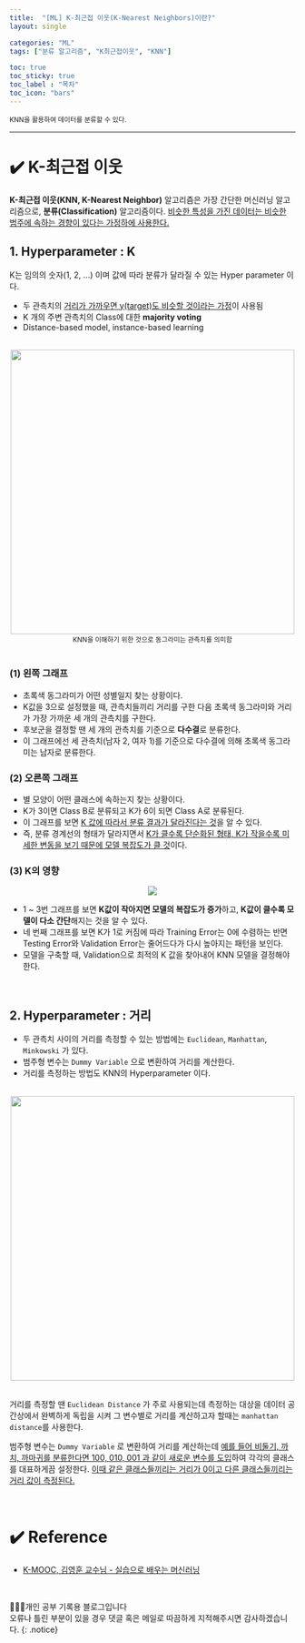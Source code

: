 ```yaml
---
title:  "[ML] K-최근접 이웃(K-Nearest Neighbors)이란?"
layout: single

categories: "ML"
tags: ["분류 알고리즘", "K최근접이웃", "KNN"]

toc: true
toc_sticky: true
toc_label : "목차"
toc_icon: "bars"
---
```


<small>KNN을 활용하여 데이터를 분류할 수 있다.</small>

***


# <span class="half_HL">✔️ K-최근접 이웃</span>
**K-최근접 이웃(KNN, K-Nearest Neighbor)** 알고리즘은 가장 간단한 머신러닝 알고리즘으로, **분류(Classification)** 알고리즘이다. <u>비슷한 특성을 가진 데이터는 비슷한 범주에 속하는 경향이 있다는 가정하에 사용한다.</u>

## 1. Hyperparameter : K
K는 임의의 숫자(1, 2, ...) 이며 값에 따라 분류가 달라질 수 있는 Hyper parameter 이다.
- 두 관측치의 <u>거리가 가까우면 y(target)도 비슷할 것이라는 가정</u>이 사용됨
- K 개의 주변 관측치의 Class에 대한 **majority voting**
- Distance-based model, instance-based learning

<br>

<div style="text-align : center;">
<img src="https://ifh.cc/g/5Rn4za.png" width="500">
<center><small>KNN을 이해하기 위한 것으로 동그라미는 관측치를 의미함</small></center>
</div>

<br>

### (1) 왼쪽 그래프
- 초록색 동그라미가 어떤 성별일지 찾는 상황이다.
- K값을 3으로 설정했을 때, 관측치들끼리 거리를 구한 다음 초록색 동그라미와 거리가 가장 가까운 세 개의 관측치를 구한다.
- 후보군을 결정할 땐 세 개의 관측치를 기준으로 **다수결**로 분류한다. 
- 이 그래프에선 세 관측치(남자 2, 여자 1)를 기준으로 다수결에 의해 초록색 동그라미는 남자로 분류한다.

### (2) 오른쪽 그래프
- 별 모양이 어떤 클래스에 속하는지 찾는 상황이다. 
- K가 3이면 Class B로 분류되고 K가 6이 되면 Class A로 분류된다. 
- 이 그래프를 보면 <u>K 값에 따라서 분류 결과가 달라진다는 것</u>을 알 수 있다. 
- 즉, 분류 경계선의 형태가 달라지면서 <u>K가 클수록 단순화된 형태, K가 작을수록 미세한 변동을 보기 때문에 모델 복잡도가 클 것</u>이다.

### (3) K의 영향
<div style="text-align : center;">
<img src="https://ifh.cc/g/KtOqQG.jpg">
</div>

- 1 ~ 3번 그래프를 보면 **K값이 작아지면 모델의 복잡도가 증가**하고, **K값이 클수록 모델이 다소 간단**해지는 것을 알 수 있다.
- 네 번째 그래프를 보면 K가 1로 커짐에 따라 Training Error는 0에 수렴하는 반면 Testing Error와 Validation Error는 줄어드다가 다시 높아지는 패턴을 보인다.
- 모델을 구축할 때, Validation으로 최적의 K 값을 찾아내어 KNN 모델을 결정해야 한다.

<br>

## 2. Hyperparameter : 거리
- 두 관측치 사이의 거리를 측정할 수 있는 방법에는 ```Euclidean```, ```Manhattan```, ```Minkowski``` 가 있다.
- 범주형 변수는 ```Dummy Variable``` 으로 변환하여 거리를 계산한다.
- 거리를 측정하는 방법도 KNN의 Hyperparameter 이다.

<br>

<div style="text-align : center;">
<img src="https://ifh.cc/g/V5zb5g.png" width="500">
</div>

<br>

거리를 측정할 땐 ```Euclidean Distance``` 가 주로 사용되는데 측정하는 대상을 데이터 공간상에서 완벽하게 독립을 시켜 그 변수별로 거리를 계산하고자 할때는 ```manhattan distance```를 사용한다.

범주형 변수는 ```Dummy Variable``` 로 변환하여 거리를 계산하는데 <u>예를 들어 비둘기, 까치, 까마귀를 분류한다면 100, 010, 001 과 같이 새로운 변수를 도입</u>하여 각각의 클래스를 대표하게끔 설정한다. <u>이때 같은 클래스들끼리는 거리가 0이고 다른 클래스들끼리는 거리 값이 측정된다.</u>

<br>

# <span class="half_HL">✔️ Reference</span>
- [K-MOOC, 김영훈 교수님 - 실습으로 배우는 머신러닝](http://www.kmooc.kr/courses/course-v1:SSUk+SSMOOC20K+2022_T2/about)

<br>

👩🏻‍💻개인 공부 기록용 블로그입니다
<br>오류나 틀린 부분이 있을 경우 댓글 혹은 메일로 따끔하게 지적해주시면 감사하겠습니다.
{: .notice}